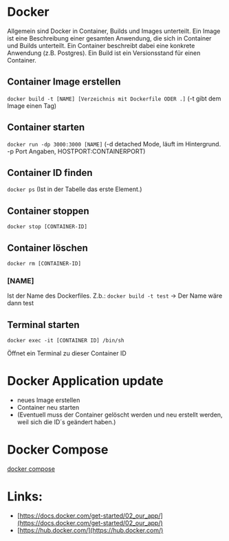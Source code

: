# Docker

Allgemein sind Docker in Container, Builds und Images unterteilt. Ein Image ist eine Beschreibung einer gesamten Anwendung, die sich in Container und Builds unterteilt. Ein Container beschreibt dabei eine konkrete Anwendung (z.B. Postgres). Ein Build ist ein Versionsstand für einen Container.


## Container Image erstellen
`docker build -t [NAME] [Verzeichnis mit Dockerfile ODER .]` (-t gibt dem Image einen Tag)

## Container starten
`docker run -dp 3000:3000 [NAME]` (-d detached Mode, läuft im Hintergrund. -p Port Angaben, HOSTPORT:CONTAINERPORT)

## Container ID finden
`docker ps` (Ist in der Tabelle das erste Element.)

## Container stoppen
`docker stop [CONTAINER-ID]`

## Container löschen
`docker rm [CONTAINER-ID]`

### [NAME]
Ist der Name des Dockerfiles. Z.b.: `docker build -t test` -> Der Name wäre dann test

## Terminal starten
`docker exec -it [CONTAINER ID] /bin/sh`

Öffnet ein Terminal zu dieser Container ID


# Docker Application update
- neues Image erstellen
- Container neu starten
- (Eventuell muss der Container gelöscht werden und neu erstellt werden, weil sich die ID´s geändert haben.)

# Docker Compose
[docker compose](/docker-compose.md)


# Links:
- [https://docs.docker.com/get-started/02_our_app/](https://docs.docker.com/get-started/02_our_app/)
- [https://hub.docker.com/](https://hub.docker.com/)

